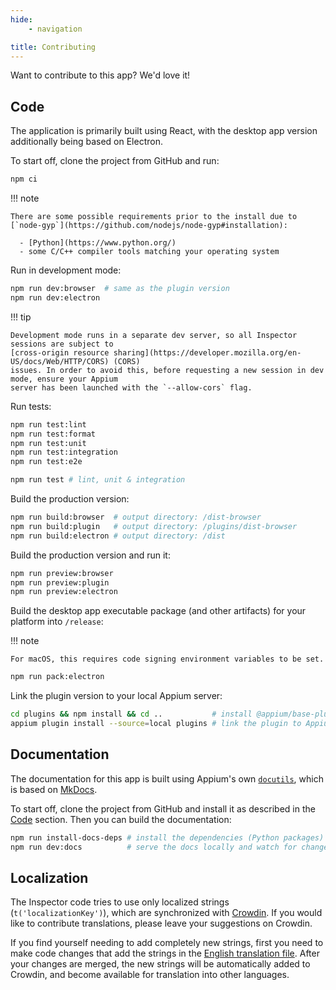 ```yaml
---
hide:
    - navigation

title: Contributing
---
```


Want to contribute to this app? We'd love it!

## Code

The application is primarily built using React, with the desktop app version additionally being
based on Electron.

To start off, clone the project from GitHub and run:

```bash
npm ci
```

!!! note

    There are some possible requirements prior to the install due to
    [`node-gyp`](https://github.com/nodejs/node-gyp#installation):

      - [Python](https://www.python.org/)
      - some C/C++ compiler tools matching your operating system

Run in development mode:

```bash
npm run dev:browser  # same as the plugin version
npm run dev:electron
```

!!! tip

    Development mode runs in a separate dev server, so all Inspector sessions are subject to
    [cross-origin resource sharing](https://developer.mozilla.org/en-US/docs/Web/HTTP/CORS) (CORS)
    issues. In order to avoid this, before requesting a new session in dev mode, ensure your Appium
    server has been launched with the `--allow-cors` flag.

Run tests:

```bash
npm run test:lint
npm run test:format
npm run test:unit
npm run test:integration
npm run test:e2e

npm run test # lint, unit & integration
```

Build the production version:

```bash
npm run build:browser  # output directory: /dist-browser
npm run build:plugin   # output directory: /plugins/dist-browser
npm run build:electron # output directory: /dist
```

Build the production version and run it:

```bash
npm run preview:browser
npm run preview:plugin
npm run preview:electron
```

Build the desktop app executable package (and other artifacts) for your platform into `/release`:

!!! note

    For macOS, this requires code signing environment variables to be set.

```bash
npm run pack:electron
```

Link the plugin version to your local Appium server:

```bash
cd plugins && npm install && cd ..           # install @appium/base-plugin
appium plugin install --source=local plugins # link the plugin to Appium
```

## Documentation

The documentation for this app is built using Appium's own [`docutils`](https://github.com/appium/appium/tree/master/packages/docutils),
which is based on [MkDocs](https://www.mkdocs.org/).

To start off, clone the project from GitHub and install it as described in the [Code](#code)
section. Then you can build the documentation:

```bash
npm run install-docs-deps # install the dependencies (Python packages)
npm run dev:docs          # serve the docs locally and watch for changes
```

## Localization

The Inspector code tries to use only localized strings (`t('localizationKey')`), which are
synchronized with [Crowdin](https://crowdin.com/project/appium-desktop). If you would like to
contribute translations, please leave your suggestions on Crowdin.

If you find yourself needing to add completely new strings, first you need to make code changes that
add the strings in the [English translation file](https://github.com/appium/appium-inspector/blob/main/app/common/public/locales/en/translation.json).
After your changes are merged, the new strings will be automatically added to Crowdin, and become
available for translation into other languages.
